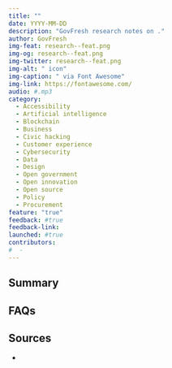 ```yaml
---
title: ""
date: YYYY-MM-DD
description: "GovFresh research notes on ."
author: GovFresh
img-feat: research--feat.png
img-og: research--feat.png
img-twitter: research--feat.png
img-alt: " icon"
img-caption: " via Font Awesome"
img-link: https://fontawesome.com/
audio: #.mp3
category:
  - Accessibility
  - Artificial intelligence
  - Blockchain
  - Business
  - Civic hacking
  - Customer experience
  - Cybersecurity
  - Data
  - Design
  - Open government
  - Open innovation
  - Open source
  - Policy
  - Procurement
feature: "true"
feedback: #true
feedback-link: 
launched: #true
contributors:
#  - 
---
```


## Summary


## FAQs


## Sources
- []()
